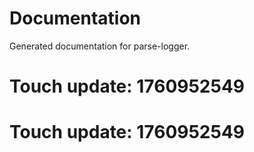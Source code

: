 # Documentation

Generated documentation for parse-logger.

# Touch update: 1760952549

# Touch update: 1760952549
